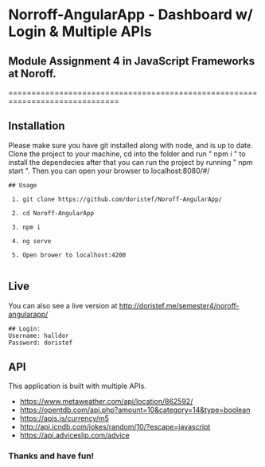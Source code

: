 # Norroff-AngularApp - Dashboard w/ Login & Multiple APIs
## Module Assignment 4 in JavaScript Frameworks at Noroff.
==============================================================================

Installation
---

Please make sure you have git installed along with node, and is up to date.
Clone the project to your machine, cd into the folder and run " npm i " to install the dependecies after that you can run the project by running " npm start ". Then you can open your browser to localhost:8080/#/

```
## Usage

 1. git clone https://github.com/doristef/Noroff-AngularApp/
 
 2. cd Noroff-AngularApp
 
 3. npm i
 
 4. ng serve
 
 5. Open brower to localhost:4200
 
```

Live
---

You can also see a live version at http://doristef.me/semester4/noroff-angularapp/
```
## Login:
Username: halldor
Password: doristef
```

API
---

This application is built with multiple APIs.
  - https://www.metaweather.com/api/location/862592/
  - https://opentdb.com/api.php?amount=10&category=14&type=boolean
  - https://apis.is/currency/m5
  - http://api.icndb.com/jokes/random/10/?escape=javascript
  - https://api.adviceslip.com/advice
  

### Thanks and have fun!
